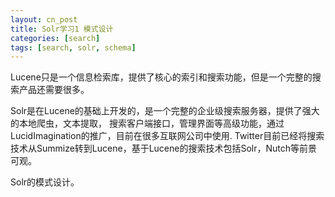 ```yaml
---
layout: cn_post
title: Solr学习1 模式设计
categories: [search]
tags: [search, solr, schema]
---
```


Lucene只是一个信息检索库，提供了核心的索引和搜索功能，但是一个完整的搜索产品还需要很多。

Solr是在Lucene的基础上开发的，是一个完整的企业级搜索服务器，提供了强大的本地爬虫，文本提取，
搜索客户端接口，管理界面等高级功能，通过LucidImagination的推广，目前在很多互联网公司中使用.
Twitter目前已经将搜索技术从Summize转到Lucene，基于Lucene的搜索技术包括Solr，Nutch等前景可观。

Solr的模式设计。

